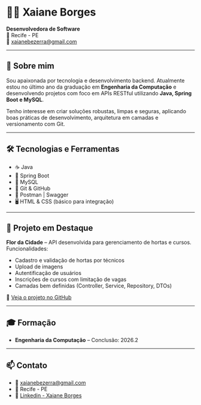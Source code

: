 # 👩‍💻 Xaiane Borges

**Desenvolvedora de Software**  
📍 Recife - PE  
📧 [xaianebezerra@gmail.com](mailto:xaianebezerra@gmail.com)

---

## 🚀 Sobre mim

Sou apaixonada por tecnologia e desenvolvimento backend. Atualmente estou no último ano da graduação em **Engenharia da Computação** e desenvolvendo projetos com foco em APIs RESTful utilizando **Java, Spring Boot e MySQL**.

Tenho interesse em criar soluções robustas, limpas e seguras, aplicando boas práticas de desenvolvimento, arquitetura em camadas e versionamento com Git.

---

## 🛠️ Tecnologias e Ferramentas

- ☕ Java
- 🌱 Spring Boot
- 🐬 MySQL
- 🐙 Git & GitHub
- 🧰 Postman | Swagger
- 🖥️ HTML & CSS (básico para integração)

---

## 📌 Projeto em Destaque

**Flor da Cidade** – API desenvolvida para gerenciamento de hortas e cursos. Funcionalidades:

- Cadastro e validação de hortas por técnicos
- Upload de imagens
- Autentificação de usuários
- Inscrições de cursos com limitação de vagas
- Camadas bem definidas (Controller, Service, Repository, DTOs)

🔗 [Veja o projeto no GitHub](https://github.com/XaianeBorges/API)

---

## 🎓 Formação

- **Engenharia da Computação** – Conclusão: 2026.2

---

## 📫 Contato

- 📧 [xaianebezerra@gmail.com](mailto:xaianebezerra@gmail.com)
- 📍 Recife - PE
- 🔗 [Linkedin - Xaiane Borges](https://www.linkedin.com/in/xaiane-borges-955965312)
